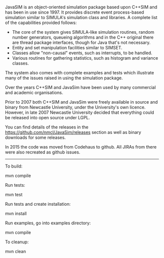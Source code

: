 JavaSIM is an object-oriented simulation package based upon C++SIM and has been in use since 1997. It provides discrete event process-based simulation similar to SIMULA's simulation class and libraries. A complete list of the capabilities provided follows:

- The core of the system gives SIMULA-like simulation routines, random number generators, queueing algorithms and in the C++ original there are thread package interfaces, though for Java that's not necessary.
- Entity and set manipulation facilities similar to SIMSET.
- Classes allow "non-causal" events, such as interrupts, to be handled.
- Various routines for gathering statistics, such as histogram and variance classes.

The system also comes with complete examples and tests which illustrate many of the issues raised in using the simulation package.

Over the years C++SIM and JavaSim have been used by many commercial and academic organisations.

Prior to 2007 both C++SIM and JavaSim were freely available in source and binary from Newcastle University, under the University's own licence. However, in late 2007 Newcastle University decided that everything could be released into open source under LGPL.

You can find details of the releases in the https://github.com/nmcl/JavaSim/releases section as well as binary downloads for some releases.

In 2015 the code was moved from Codehaus to github. All JIRAs from there were also recreated as github issues.

----

To build:

mvn compile

Run tests:

mvn test

Run tests and create installation:

mvn install

Run examples, go into examples directory:

mvn compile

To cleanup:

mvn clean
